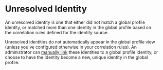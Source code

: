 # Unresolved Identity

An unresolved identity is one that either did not match a global profile identity, or matched more than one identity in the global profile based on the correlation rules defined for the identity source.

Unresolved identities do not automatically appear in the global profile view (unless you've configured otherwise in your correlation rules). An administrator can [manually link](#manual-identity-administration) these identities to a global profile identity, or choose to have the identity become a new, unique identity in the global profile.
